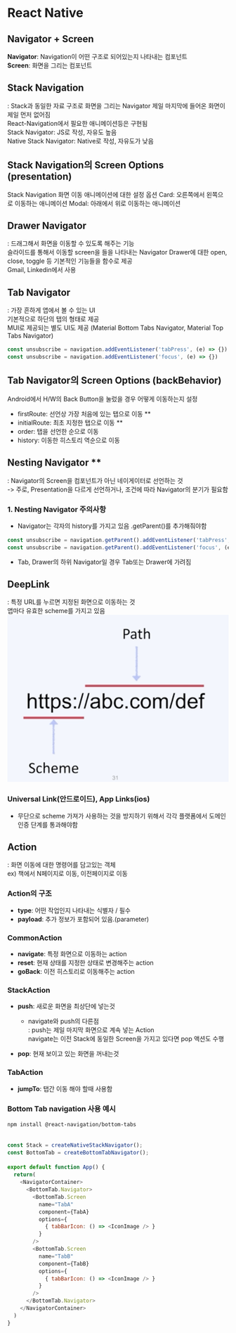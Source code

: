 # React  Native

## Navigator + Screen

**Navigator**: Navigation이 어떤 구조로 되어있는지 나타내는 컴포넌트 <br/>
**Screen**: 화면을 그리는 컴포넌트

## Stack Navigation
: Stack과 동일한 자료 구조로 화면을 그리는 Navigator
제일 마지막에 들어온 화면이 제일 먼저 없어짐<br/>
React-Navigation에서 필요한 애니메이션등은 구현됨<br/>
Stack Navigator: JS로 작성, 자유도 높음<br/>
Native Stack Navigator: Native로 작성, 자유도가 낮음

## Stack Navigation의 Screen Options (presentation)
Stack Navigation 화면 이동 애니메이션에 대한 설정 옵션
Card: 오른쪽에서 왼쪽으로 이동하는 애니메이션
Modal: 아래에서 위로 이동하는 애니메이션

## Drawer Navigator
: 드래그해서 화면을 이동할 수 있도록 해주는 기능<br/>
슬라이드를 통해서 이동할 screen을 들을 나타내는 Navigator Drawer에 대한 open, close, toggle 등 기본적인 기능들을 함수로 제공
<br/>
Gmail, Linkedin에서 사용

## Tab Navigator
: 가장 흔하게 앱에서 볼 수 있는 UI<br/>
기본적으로 하단의 탭의 형태로 제공<br/>
MUI로 제공되는 별도 UI도 제공
(Material Bottom Tabs Navigator, Material Top Tabs Navigator)

```js
const unsubscribe = navigation.addEventListener('tabPress', (e) => {})
const unsubscribe = navigation.addEventListener('focus', (e) => {})
```

## Tab Navigator의 Screen Options (backBehavior)
Android에서 H/W의 Back Button을 눌렀을 경우 어떻게 이동하는지 설정<br/>
- firstRoute: 선언상 가장 처음에 있는 탭으로 이동 ** 
- initialRoute: 최초 지정한 탭으로 이동 **
- order: 탭을 선언한 순으로 이동
- history: 이동한 히스토리 역순으로 이동

## Nesting Navigator **
: Navigator의 Screen을 컴포넌트가 아닌 네이게이터로 선언하는 것 <br/>
-> 주로, Presentation을 다르게 선언하거나, 조건에 따라 Navigator의 분기가 필요함

### 1. Nesting Navigator 주의사항
- Navigator는 각자의 history를 가지고 있음 .getParent()를 추가해줘야함

```js
const unsubscribe = navigation.getParent().addEventListener('tabPress', (e) => {})
const unsubscribe = navigation.getParent().addEventListener('focus', (e) => {})
```

- Tab, Drawer의 하위 Navigator일 경우 Tab또는 Drawer에 가려짐

## DeepLink
: 특정 URL를 누르면 지정된 화면으로 이동하는 것<br/>
앱마다 유효한 scheme를 가지고 있음
![alt text](image.png)

### Universal Link(안드로이드), App Links(ios)
- 무단으로 scheme 가져가 사용하는 것을 방지하기 위해서 각각 플랫폼에서 도메인 인증 단계를 통과해야함

## Action
: 화면 이동에 대한 명령어를 담고있는 객체 <br/>
ex) 책에서 N페이지로 이동, 이전페이지로 이동

### Action의 구조
- **type**: 어떤 작업인지 나타내는 식별자 / 필수
- **payload**: 추가 정보가 포함되어 있음.(parameter)

### CommonAction
- **navigate**: 특정 화면으로 이동하는 action
- **reset**: 현재 상태를 지정한 상태로 변경해주는 action
- **goBack**: 이전 히스토리로 이동해주는 action

### StackAction
- **push**: 새로운 화면을 최상단에 넣는것
    - navigate와 push의 다른점 <br/>
    : push는 제일 마지막 화면으로 계속 넣는 Action<br/>
      navigate는 이전 Stack에 동일한 Screen을 가지고 있다면 pop 액션도 수행
    
- **pop**: 현재 보이고 있는 화면을 꺼내는것

### TabAction
- **jumpTo**: 탭간 이동 해야 할때 사용함


### Bottom Tab navigation 사용 예시
```
npm install @react-navigation/bottom-tabs
```
```js

const Stack = createNativeStackNavigator();
const BottomTab = createBottomTabNavigator();

export default function App() {
  return(
    <NavigatorContainer>
      <BottomTab.Navigator>
        <BottomTab.Screen 
          name="TabA" 
          component={TabA}
          options={
            { tabBarIcon: () => <IconImage /> }
          }
        />
        <BottomTab.Screen 
          name="TabB" 
          component={TabB}
          options={
            { tabBarIcon: () => <IconImage /> }
          }
        />
      </BottomTab.Navigator>
    </NavigatorContainer>
  )
}
```
